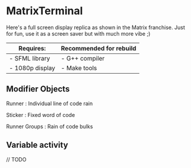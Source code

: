 # MatrixTerminal

Here's a full screen display replica as shown in the Matrix franchise.
Just for fun, use it as a screen saver but with much more vibe ;)

| Requires: | Recommended for rebuild |
| ----------- | ----------- |
|- SFML library | - G++ compiler |
|- 1080p display | - Make tools |

## Modifier Objects

Runner
: Individual line of code rain

Sticker
: Fixed word of code

Runner Groups
: Rain of code bulks

## Variable activity

// TODO
